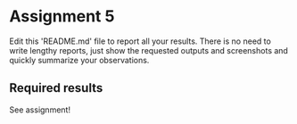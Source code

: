 # Assignment 5

Edit this 'README.md' file to report all your results. There is no need to write lengthy reports, just show the requested outputs and screenshots and quickly summarize your observations.   

## Required results

See assignment!